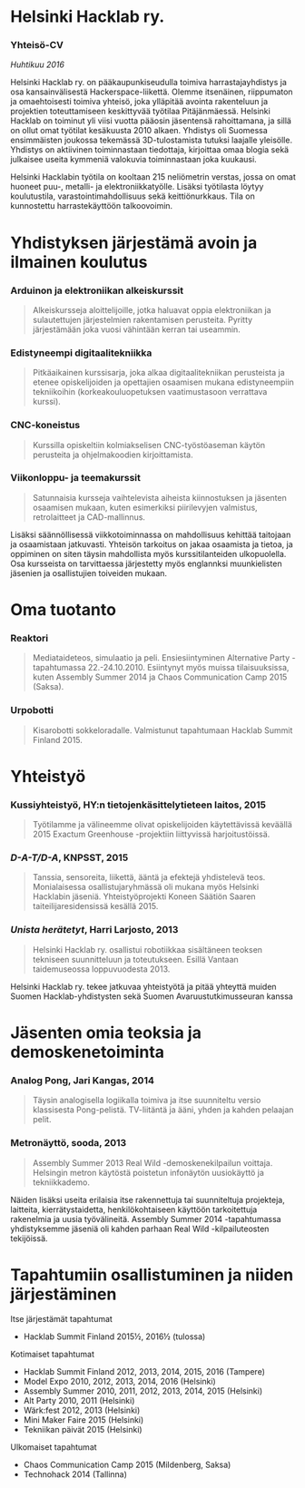 # Helsinki Hacklab ry.
### Yhteisö-CV

*Huhtikuu 2016*

Helsinki Hacklab ry. on pääkaupunkiseudulla toimiva harrastajayhdistys ja osa kansainvälisestä Hackerspace-liikettä. Olemme itsenäinen, riippumaton ja omaehtoisesti toimiva yhteisö, joka ylläpitää avointa rakenteluun ja projektien toteuttamiseen keskittyvää työtilaa Pitäjänmäessä. Helsinki Hacklab on toiminut yli viisi vuotta pääosin jäsentensä rahoittamana, ja sillä on ollut omat työtilat kesäkuusta 2010 alkaen. Yhdistys oli Suomessa ensimmäisten joukossa tekemässä 3D-tulostamista tutuksi laajalle yleisölle. Yhdistys on aktiivinen toiminnastaan tiedottaja, kirjoittaa omaa blogia sekä julkaisee useita kymmeniä valokuvia toiminnastaan joka kuukausi.

Helsinki Hacklabin työtila on kooltaan 215 neliömetrin verstas, jossa on omat huoneet puu-, metalli- ja elektroniikkatyölle. Lisäksi työtilasta löytyy koulutustila, varastointimahdollisuus sekä keittiönurkkaus. Tila on kunnostettu harrastekäyttöön talkoovoimin.

# Yhdistyksen järjestämä avoin ja ilmainen koulutus

### Arduinon ja elektroniikan alkeiskurssit
> Alkeiskursseja aloittelijoille, jotka haluavat oppia elektroniikan ja sulautettujen järjestelmien rakentamisen perusteita. Pyritty järjestämään joka vuosi vähintään kerran tai useammin.

### Edistyneempi digitaalitekniikka
> Pitkäaikainen kurssisarja, joka alkaa digitaalitekniikan perusteista ja etenee opiskelijoiden ja opettajien osaamisen mukana edistyneempiin tekniikoihin (korkeakouluopetuksen vaatimustasoon verrattava kurssi).

### CNC-koneistus
> Kurssilla opiskeltiin kolmiakselisen CNC-työstöaseman käytön perusteita ja ohjelmakoodien kirjoittamista.

### Viikonloppu- ja teemakurssit
> Satunnaisia kursseja vaihtelevista aiheista kiinnostuksen ja jäsenten osaamisen mukaan, kuten esimerkiksi piirilevyjen valmistus, retrolaitteet ja CAD-mallinnus.

Lisäksi säännöllisessä viikkotoiminnassa on mahdollisuus kehittää taitojaan ja osaamistaan jatkuvasti. Yhteisön tarkoitus on jakaa osaamista ja tietoa, ja oppiminen on siten täysin mahdollista myös kurssitilanteiden ulkopuolella. Osa kursseista on tarvittaessa järjestetty myös englannksi muunkielisten jäsenien ja osallistujien toiveiden mukaan.

# Oma tuotanto

### Reaktori

> Mediataideteos, simulaatio ja peli. Ensiesiintyminen Alternative Party -tapahtumassa 22.-24.10.2010. Esiintynyt myös muissa tilaisuuksissa, kuten Assembly Summer 2014 ja Chaos Communication Camp 2015 (Saksa).

### Urpobotti
> Kisarobotti sokkeloradalle. Valmistunut tapahtumaan Hacklab Summit Finland 2015.

# Yhteistyö

### Kussiyhteistyö, HY:n tietojenkäsittelytieteen laitos, 2015
> Työtilamme ja välineemme olivat opiskelijoiden käytettävissä keväällä 2015 Exactum Greenhouse -projektiin liittyvissä harjoitustöissä. 

### *D-A-T/D-A*, KNPSST, 2015
> Tanssia, sensoreita, liikettä, ääntä ja efektejä yhdistelevä teos. Monialaisessa osallistujaryhmässä oli mukana myös Helsinki Hacklabin jäseniä. Yhteistyöprojekti Koneen Säätiön Saaren taiteilijaresidensissä kesällä 2015.

### *Unista herätetyt*, Harri Larjosto, 2013
> Helsinki Hacklab ry. osallistui robotiikkaa sisältäneen teoksen tekniseen suunnitteluun ja toteutukseen. Esillä Vantaan taidemuseossa loppuvuodesta 2013.

Helsinki Hacklab ry. tekee jatkuvaa yhteistyötä ja pitää yhteyttä muiden Suomen Hacklab-yhdistysten sekä Suomen Avaruustutkimusseuran kanssa

# Jäsenten omia teoksia ja demoskenetoiminta

### Analog Pong, Jari Kangas, 2014
> Täysin analogisella logiikalla toimiva ja itse suunniteltu versio klassisesta Pong-pelistä. TV-liitäntä ja ääni, yhden ja kahden pelaajan pelit.

### Metronäyttö, sooda, 2013
> Assembly Summer 2013 Real Wild -demoskenekilpailun voittaja. Helsingin metron käytöstä poistetun infonäytön uusiokäyttö ja tekniikkademo.

Näiden lisäksi useita erilaisia itse rakennettuja tai suunniteltuja projekteja, laitteita, kierrätystaidetta, henkilökohtaiseen käyttöön tarkoitettuja rakenelmia ja uusia työvälineitä. Assembly Summer 2014 -tapahtumassa yhdistyksemme jäseniä oli kahden parhaan Real Wild -kilpailuteosten tekijöissä.

# Tapahtumiin osallistuminen ja niiden järjestäminen

Itse järjestämät tapahtumat
* Hacklab Summit Finland 2015½, 2016½ (tulossa)

Kotimaiset tapahtumat
* Hacklab Summit Finland 2012, 2013, 2014, 2015, 2016 (Tampere)
* Model Expo 2010, 2012, 2013, 2014, 2016 (Helsinki)
* Assembly Summer 2010, 2011, 2012, 2013, 2014, 2015 (Helsinki)
* Alt Party 2010, 2011 (Helsinki)
* Wärk:fest 2012, 2013 (Helsinki)
* Mini Maker Faire 2015 (Helsinki)
* Tekniikan päivät 2015 (Helsinki)

Ulkomaiset tapahtumat
* Chaos Communication Camp 2015 (Mildenberg, Saksa)
* Technohack 2014 (Tallinna)
